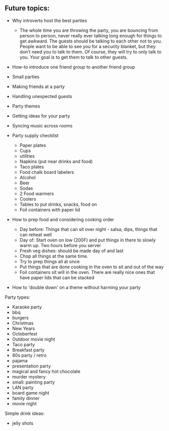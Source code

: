 
## Future topics:
* Why introverts host the best parties
  * The whole time you are throwing the party, you are bouncing from person to person, never really ever talking long enough for things to get awkward. The guests should be talking to each other not to you. People want to be able to see you for a security blanket, but they don’t need you to talk to them. Of course, they will try to only talk to you. Your goal is to get them to talk to other guests.

* How-to introduce one friend group to another friend group
* Small parties
* Making friends at a party
* Handling unexpected guests
* Party themes 
* Getting ideas for your party
* Syncing music across rooms
* Party supply checklist
  * Paper plates
  * Cups
  * utilities
  * Napkins (put near drinks and food)
  * Taco plates
  * Food chalk board labelers
  * Alcohol
  * Beer
  * Sodas
  * 2 Food warmers
  * Coolers
  * Tables to put drinks, snacks, food on
  * Foil containers with paper lid
* How to prep food and considering cooking order
  * Day before: Things that can sit over night - salsa, dips, things that can reheat well
  * Day of: Start oven on low (200F) and put things in there to slowly warm up. Two hours before you server
  * Fresh veg dishes: should be made day of and last
  * Chop all things at the same time.
  * Try to prep things all at once
  * Put things that are done cooking in the oven to sit and out of the way
  * Foil containers sit will in the oven. There are really nice ones that have paper lids that can be stacked
* How to 'double down' on a theme without harming your party

Party types:
  * Karaoke party
  * bbq
  * burgers
  * Christmas
  * New Years
  * Octoberfest
  * Outdoor movie night
  * Taco party
  * Breakfast party
  * 80s party / retro
  * pajama 
  * presentation party
  * magical and fancy hot chocolate
  * murder mystery
  * small: painting party
  * LAN party
  * board game night
  * family dinner
  * movie night

Simple drink ideas:
* jelly shots
